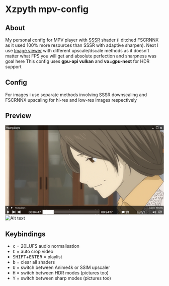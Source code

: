# Xzpyth mpv-config
## About
My personal config for MPV player with [SSSR](https://gist.github.com/igv/2364ffa6e81540f29cb7ab4c9bc05b6b) shader (i ditched FSCRNNX as it used 100% more resources than SSSR with adaptive sharpen). Next I use [Image viewer](https://github.com/occivink/mpv-image-viewer) with different upscale/dscale methods as it doesn't matter what FPS you will get and absolute perfection and sharpness was goal here
This config uses **gpu-api vulkan** and **vo=gpu-next** for HDR support
## Config
For images i use separate methods involving SSSR downscaling and FSCRNNX upscaling for hi-res and low-res images respectively
## Preview
![Alt text](preview2022-10-1.webp?raw=true "Screenshot of GUI")
![Alt text](comparison-01.webp?raw=true "Downscalers comparison")
## Keybindings
- <kbd>c</kbd> = 20LUFS audio normalisation
- <kbd>C</kbd> = auto crop video
- <kbd>SHIFT</kbd>+<kbd>ENTER</kbd> = playlist
- <kbd>b</kbd> = clear all shaders
- <kbd>U</kbd> = switch between Anime4k or SSIM upscaler
- <kbd>H</kbd> = switch between HDR modes (pictures too)
- <kbd>Y</kbd> = switch between sharp modes (pictures too)
